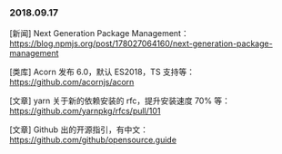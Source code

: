 ### 2018.09.17

[新闻] Next Generation Package Management：<https://blog.npmjs.org/post/178027064160/next-generation-package-management>

[类库] Acorn 发布 6.0，默认 ES2018，TS 支持等：<https://github.com/acornjs/acorn>

[文章] yarn 关于新的依赖安装的 rfc，提升安装速度 70% 等：<https://github.com/yarnpkg/rfcs/pull/101>

[文章] Github 出的开源指引，有中文：<https://github.com/github/opensource.guide>
